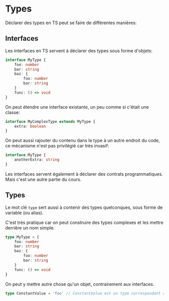 # Types

Déclarer des types en TS peut se faire de différentes manières:

## Interfaces

Les interfaces en TS servent à déclarer des types sous forme d'objets:

```ts
interface MyType {
    foo: number
    bar: string
    baz: {
        foo: number
        bar: string
    }
    func: () => void
}
```

On peut étendre une interface existante, un peu comme si c'était une classe:

```ts
interface MyComplexType extends MyType {
    extra: boolean
}
```

On peut aussi rajouter du contenu dans le type à un autre endroit du code, ce mécanisme n'est pas privilégié car très invasif:

```ts
interface MyType {
    anotherExtra: string
}
```

Les interfaces servent également à déclarer des contrats programmatiques. Mais c'est une autre partie du cours.

## Types

Le mot clé `type` sert aussi à contenir des types quelconques, sous forme de variable (ou alias).

C'est très pratique car on peut construire des types complexes et les mettre derrière un nom simple.

```ts
type MyType = {
    foo: number
    bar: string
    baz: {
        foo: number
        bar: string
    }
    func: () => void
}
```

On peut y mettre autre chose qu'un objet, contrairement aux interfaces.

```ts
type ConstantValue = 'foo' // ConstantValue est un type correspondant à une valeur constante de type string ("foo").
```